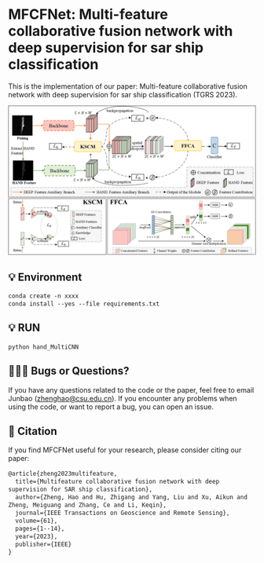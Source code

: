 # MFCFNet: Multi-feature collaborative fusion network with deep supervision for sar ship classification
This is the implementation of our paper: Multi-feature collaborative fusion network with deep supervision for sar ship classification (TGRS 2023). 
<div align=center><img  src="https://github.com/StuZheng/MFCFNet/blob/master/fig/MFCFNet.png"/></div>

## 💡 Environment

```
conda create -n xxxx
conda install --yes --file requirements.txt

```

## 💡 RUN

```
python hand_MultiCNN

```

## 🧑🏻‍💻 Bugs or Questions?

If you have any questions related to the code or the paper, feel free to email Junbao (zhenghao@csu.edu.cn). If you
encounter any problems when using the code, or want to report a bug, you can open an issue.


## 📝 Citation

If you find MFCFNet useful for your research, please consider citing our paper:

```
@article{zheng2023multifeature,
  title={Multifeature collaborative fusion network with deep supervision for SAR ship classification},
  author={Zheng, Hao and Hu, Zhigang and Yang, Liu and Xu, Aikun and Zheng, Meiguang and Zhang, Ce and Li, Keqin},
  journal={IEEE Transactions on Geoscience and Remote Sensing},
  volume={61},
  pages={1--14},
  year={2023},
  publisher={IEEE}
}
```

